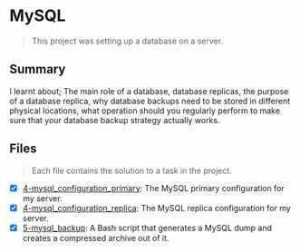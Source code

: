 # MySQL

> This project was setting up a database on a server.

## Summary

I learnt about; The main role of a database, database replicas, the purpose of a database replica, why database backups need to be stored in different physical locations, what operation should you regularly perform to make sure that your database backup strategy actually works.

## Files

> Each file contains the solution to a task in the project.

- [x] [4-mysql_configuration_primary](https://github.com/Ebube-Ochemba/alx-system_engineering-devops/blob/master/0x14-mysql/4-mysql_configuration_primary): The MySQL primary configuration for my server.
- [x] [4-mysql_configuration_replica](https://github.com/Ebube-Ochemba/alx-system_engineering-devops/blob/master/0x14-mysql/4-mysql_configuration_replica): The MySQL replica configuration for my server.
- [x] [5-mysql_backup](https://github.com/Ebube-Ochemba/alx-system_engineering-devops/blob/master/0x14-mysql/5-mysql_backup): A Bash script that generates a MySQL dump and creates a compressed archive out of it.
